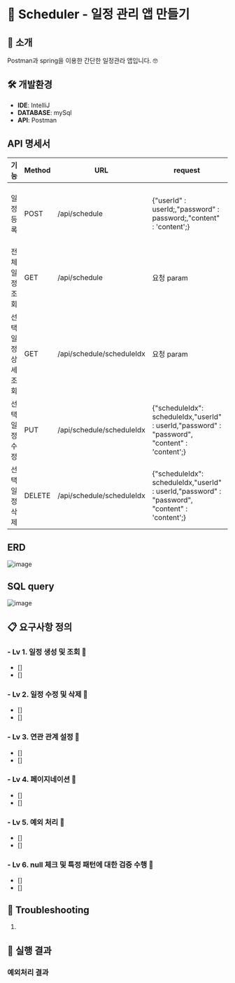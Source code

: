 # 🎉 Scheduler - 일정 관리 앱 만들기

## 📖 소개
Postman과 spring을 이용한 간단한 일정관라 앱입니다. 🤓

## 🛠️ 개발환경
- **IDE**: IntelliJ
- **DATABASE**: mySql
- **API**: Postman


## API 명세서
| **기능** | **Method** | **URL** | **request** | **response** | **상태코드** |
|------|------|------|------|------|------|
| 일정등록 | POST | /api/schedule     | {"userId" : userId;,"password" : password;,"content" : 'content';}     |  {"scheduleIdx": scheduleIdx,"userId" : userId,"content" : 'content';}    | 200: 정상등록 401: 등록실패    |
| 전체 일정조회 | GET | /api/schedule     | 요청 param     | 전체 응답 정보    | 200: 정상조회  402: 조회실패   |
| 선택 일정 상세조회 | GET | /api/schedule/scheduleIdx     | 요청 param     | {"sceduleIdx" : scheduleIdx ,"userId" : userId ,"content" : 'content',"reg_date" : "reg_date","update_date" : "update_date"}     | 200: 정상조회 402: 조회실패   |
| 선택일정수정 | PUT | /api/schedule/scheduleIdx    | {"scheduleIdx": scheduleIdx,"userId" : userId,"password" : "password", "content" : 'content';}     | {"sceduleIdx" : scheduleIdx ,"userId" : userId ,"content" : 'content',"reg_date" : "reg_date","update_date" : "update_date"}     | 200: 정상수정  403: 수정실패   |
| 선택일정삭제 | DELETE     | /api/schedule/scheduleIdx     |  {"scheduleIdx": scheduleIdx,"userId" : userId,"password" : "password", "content" : 'content';}     | -     | 200: 정상삭제  405: 삭제실패   |


## ERD
![image](https://github.com/user-attachments/assets/6b57dc0d-faa2-4254-86ce-f8545ed6aa08)




## SQL query
![image](https://github.com/user-attachments/assets/00045bd1-23e4-4f46-95da-8402d13a03b5)







## 📋 요구사항 정의
### - Lv 1. 일정 생성 및 조회 🔢
- []  
- []  

### - Lv 2. 일정 수정 및 삭제 🔢
- [] 
- [] 
  
### - Lv 3. 연관 관계 설정 🔢
- []  
- []  

### - Lv 4. 페이지네이션 🔢
- []
- []  
    
### - Lv 5. 예외 처리 🔢
- []  
- []  

### - Lv 6. null 체크 및 특정 패턴에 대한 검증 수행 🔢
- []  
- []  

## 🐞 Troubleshooting
1. 



## 📸 실행 결과


### 예외처리 결과
